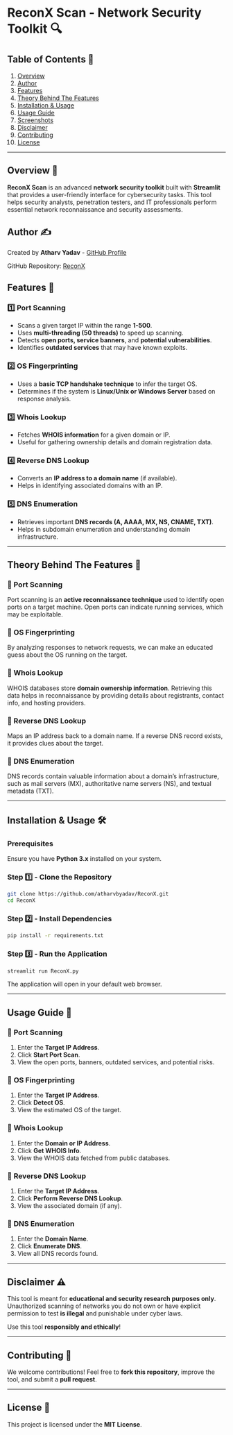 # ReconX Scan - Network Security Toolkit 🔍

## Table of Contents 📑
1. [Overview](#overview-)
2. [Author](#author-)
3. [Features](#features-)
4. [Theory Behind The Features](#theory-behind-the-features-)
5. [Installation & Usage](#installation--usage-)
6. [Usage Guide](#usage-guide-)
7. [Screenshots](#screenshots-)
8. [Disclaimer](#disclaimer-)
9. [Contributing](#contributing-)
10. [License](#license-)

---

## Overview 📌
**ReconX Scan** is an advanced **network security toolkit** built with **Streamlit** that provides a user-friendly interface for cybersecurity tasks. This tool helps security analysts, penetration testers, and IT professionals perform essential network reconnaissance and security assessments.

## Author ✍️
Created by **Atharv Yadav** - [GitHub Profile](https://github.com/atharvbyadav)

GitHub Repository: [ReconX](https://github.com/atharvbyadav/ReconX)

## Features 🚀
### 1️⃣ **Port Scanning**
- Scans a given target IP within the range **1-500**.
- Uses **multi-threading (50 threads)** to speed up scanning.
- Detects **open ports, service banners**, and **potential vulnerabilities**.
- Identifies **outdated services** that may have known exploits.

### 2️⃣ **OS Fingerprinting**
- Uses a **basic TCP handshake technique** to infer the target OS.
- Determines if the system is **Linux/Unix or Windows Server** based on response analysis.

### 3️⃣ **Whois Lookup**
- Fetches **WHOIS information** for a given domain or IP.
- Useful for gathering ownership details and domain registration data.

### 4️⃣ **Reverse DNS Lookup**
- Converts an **IP address to a domain name** (if available).
- Helps in identifying associated domains with an IP.

### 5️⃣ **DNS Enumeration**
- Retrieves important **DNS records (A, AAAA, MX, NS, CNAME, TXT)**.
- Helps in subdomain enumeration and understanding domain infrastructure.

---
## Theory Behind The Features 🧠
### 🔹 Port Scanning
Port scanning is an **active reconnaissance technique** used to identify open ports on a target machine. Open ports can indicate running services, which may be exploitable.

### 🔹 OS Fingerprinting
By analyzing responses to network requests, we can make an educated guess about the OS running on the target.

### 🔹 Whois Lookup
WHOIS databases store **domain ownership information**. Retrieving this data helps in reconnaissance by providing details about registrants, contact info, and hosting providers.

### 🔹 Reverse DNS Lookup
Maps an IP address back to a domain name. If a reverse DNS record exists, it provides clues about the target.

### 🔹 DNS Enumeration
DNS records contain valuable information about a domain’s infrastructure, such as mail servers (MX), authoritative name servers (NS), and textual metadata (TXT).

---
## Installation & Usage 🛠️

### Prerequisites
Ensure you have **Python 3.x** installed on your system.

### Step 1️⃣ - Clone the Repository
```sh
git clone https://github.com/atharvbyadav/ReconX.git
cd ReconX
```

### Step 2️⃣ - Install Dependencies
```sh
pip install -r requirements.txt
```

### Step 3️⃣ - Run the Application
```sh
streamlit run ReconX.py
```

The application will open in your default web browser.

---
## Usage Guide 📖

### 🔸 **Port Scanning**
1. Enter the **Target IP Address**.
2. Click **Start Port Scan**.
3. View the open ports, banners, outdated services, and potential risks.

### 🔸 **OS Fingerprinting**
1. Enter the **Target IP Address**.
2. Click **Detect OS**.
3. View the estimated OS of the target.

### 🔸 **Whois Lookup**
1. Enter the **Domain or IP Address**.
2. Click **Get WHOIS Info**.
3. View the WHOIS data fetched from public databases.

### 🔸 **Reverse DNS Lookup**
1. Enter the **Target IP Address**.
2. Click **Perform Reverse DNS Lookup**.
3. View the associated domain (if any).

### 🔸 **DNS Enumeration**
1. Enter the **Domain Name**.
2. Click **Enumerate DNS**.
3. View all DNS records found.

---
## Disclaimer ⚠️
This tool is meant for **educational and security research purposes only**. Unauthorized scanning of networks you do not own or have explicit permission to test **is illegal** and punishable under cyber laws.

Use this tool **responsibly and ethically**!

---
## Contributing 🤝
We welcome contributions! Feel free to **fork this repository**, improve the tool, and submit a **pull request**.

---
## License 📜
This project is licensed under the **MIT License**.

